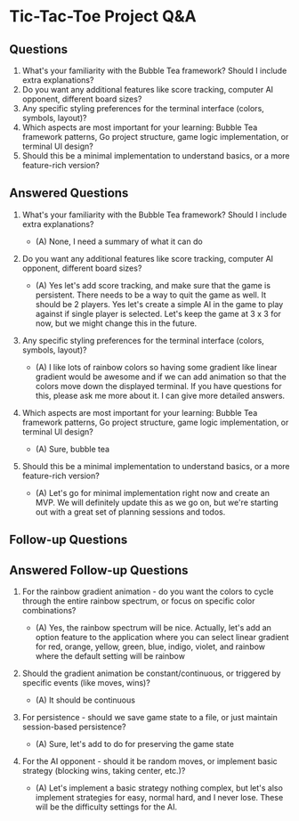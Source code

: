 # Tic-Tac-Toe Project Q&A

## Questions
1. What's your familiarity with the Bubble Tea framework? Should I include extra explanations?
2. Do you want any additional features like score tracking, computer AI opponent, different board sizes?
3. Any specific styling preferences for the terminal interface (colors, symbols, layout)?
4. Which aspects are most important for your learning: Bubble Tea framework patterns, Go project structure, game logic implementation, or terminal UI design?
5. Should this be a minimal implementation to understand basics, or a more feature-rich version?

## Answered Questions
1. What's your familiarity with the Bubble Tea framework? Should I include extra explanations?
   - (A) None, I need a summary of what it can do

2. Do you want any additional features like score tracking, computer AI opponent, different board sizes?
   - (A) Yes let's add score tracking, and make sure that the game is persistent. There needs to be a way to quit the game as well. It should be 2 players. Yes let's create a simple AI in the game to play against if single player is selected. Let's keep the game at 3 x 3 for now, but we might change this in the future.

3. Any specific styling preferences for the terminal interface (colors, symbols, layout)?
   - (A) I like lots of rainbow colors so having some gradient like linear gradient would be awesome and if we can add animation so that the colors move down the displayed terminal. If you have questions for this, please ask me more about it. I can give more detailed answers.

4. Which aspects are most important for your learning: Bubble Tea framework patterns, Go project structure, game logic implementation, or terminal UI design?
   - (A) Sure, bubble tea

5. Should this be a minimal implementation to understand basics, or a more feature-rich version?
   - (A) Let's go for minimal implementation right now and create an MVP. We will definitely update this as we go on, but we're starting out with a great set of planning sessions and todos.

## Follow-up Questions

## Answered Follow-up Questions
1. For the rainbow gradient animation - do you want the colors to cycle through the entire rainbow spectrum, or focus on specific color combinations?
   - (A) Yes, the rainbow spectrum will be nice. Actually, let's add an option feature to the application where you can select linear gradient for red, orange, yellow, green, blue, indigo, violet, and rainbow where the default setting will be rainbow

2. Should the gradient animation be constant/continuous, or triggered by specific events (like moves, wins)?
   - (A) It should be continuous

3. For persistence - should we save game state to a file, or just maintain session-based persistence?
   - (A) Sure, let's add to do for preserving the game state

4. For the AI opponent - should it be random moves, or implement basic strategy (blocking wins, taking center, etc.)?
   - (A) Let's implement a basic strategy nothing complex, but let's also implement strategies for easy, normal hard, and I never lose. These will be the difficulty settings for the AI.